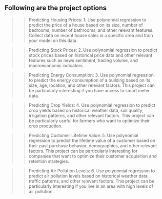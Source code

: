 ## Following are the project options

>>Predicting Housing Prices: 1. Use polynomial regression to predict the price of a house based on its size, number of bedrooms, number of bathrooms, and other relevant features. Collect data on recent house sales in a specific area and train your model on this data. 

>>Predicting Stock Prices: 2. Use polynomial regression to predict stock prices based on historical price data and other relevant features such as news sentiment, trading volume, and macroeconomic indicators.

>>Predicting Energy Consumption: 3. Use polynomial regression to predict the energy consumption of a building based on its size, age, location, and other relevant factors. This project can be particularly interesting if you have access to smart meter data.

>>Predicting Crop Yields: 4. Use polynomial regression to predict crop yields based on historical weather data, soil quality, irrigation patterns, and other relevant factors. This project can be particularly useful for farmers who want to optimize their crop production. 

>>Predicting Customer Lifetime Value: 5. Use polynomial regression to predict the lifetime value of a customer based on their past purchase behavior, demographics, and other relevant factors. This project can be particularly interesting for companies that want to optimize their customer acquisition and retention strategies.

>>Predicting Air Pollution Levels: 6. Use polynomial regression to predict air pollution levels based on historical weather data, traffic patterns, and other relevant factors. This project can be particularly interesting if you live in an area with high levels of air pollution.
